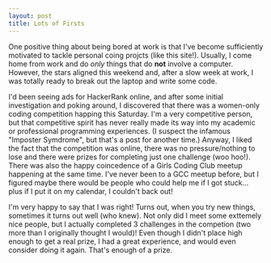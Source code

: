 ```yaml
---
layout: post
title: Lots of Firsts
---
```


One positive thing about being bored at work is that I've become sufficiently motivated to tackle personal coing projcts (like this site!). Usually, I come home from work and do *only* things that do **not** involve a computer. However, the stars aligned this weekend and, after a slow week at work, I was totally ready to break out the laptop and write some code.

I'd been seeing ads for HackerRank online, and after some initial investigation and poking around, I discovered that there was a women-only coding competition happing this Saturday. I'm a very competitive person, but that competitive spirit has never really made its way into my academic or professional programming experiences. (I suspect the infamous "Imposter Symdrome", but that's a post for another time.) Anyway, I liked the fact that the competition was online, there was no pressure/nothing to lose and there were prizes for completing just one challenge (woo hoo!). There was also the happy coincedence of a Girls Coding Club meetup happening at the same time. I've never been to a GCC meetup before, but I figured maybe there would be people who could help me if I got stuck... plus if I put it on my calendar, I couldn't back out!

I'm very happy to say that I was right! Turns out, when you try new things, sometimes it turns out well (who knew). Not only did I meet some exttemely nice people, but I actually completed 3 challenges in the competion (two more than I originally thought I would)! Even though I didn't place high enough to get a real prize, I had a great experience, and would even consider doing it again. That's enough of a prize.